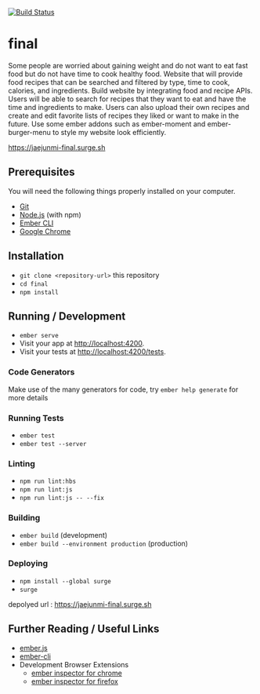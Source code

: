 [![Build Status](https://travis-ci.org/jaejun-min/ITP404-FinalProject.svg?branch=master)](https://travis-ci.org/jaejun-min/ITP404-FinalProject)
# final

Some people are worried about gaining weight and do not want to eat fast food but do not have time to cook healthy food. Website that will provide food recipes that can be searched and filtered by type, time to cook, calories, and ingredients. Build website by integrating food and recipe APIs. Users will be able to search for recipes that they want to eat and have the time and ingredients to make. Users can also upload their own recipes and create and edit favorite lists of recipes they liked or want to make in the future. Use some ember addons such as ember-moment and ember-burger-menu to style my website look efficiently.

https://jaejunmi-final.surge.sh

## Prerequisites

You will need the following things properly installed on your computer.

* [Git](https://git-scm.com/)
* [Node.js](https://nodejs.org/) (with npm)
* [Ember CLI](https://ember-cli.com/)
* [Google Chrome](https://google.com/chrome/)

## Installation

* `git clone <repository-url>` this repository
* `cd final`
* `npm install`

## Running / Development

* `ember serve`
* Visit your app at [http://localhost:4200](http://localhost:4200).
* Visit your tests at [http://localhost:4200/tests](http://localhost:4200/tests).

### Code Generators

Make use of the many generators for code, try `ember help generate` for more details

### Running Tests

* `ember test`
* `ember test --server`

### Linting

* `npm run lint:hbs`
* `npm run lint:js`
* `npm run lint:js -- --fix`

### Building

* `ember build` (development)
* `ember build --environment production` (production)

### Deploying
* `npm install --global surge`
* `surge`

depolyed url : https://jaejunmi-final.surge.sh

## Further Reading / Useful Links

* [ember.js](https://emberjs.com/)
* [ember-cli](https://ember-cli.com/)
* Development Browser Extensions
  * [ember inspector for chrome](https://chrome.google.com/webstore/detail/ember-inspector/bmdblncegkenkacieihfhpjfppoconhi)
  * [ember inspector for firefox](https://addons.mozilla.org/en-US/firefox/addon/ember-inspector/)
